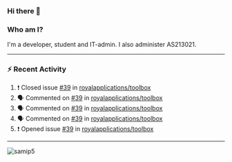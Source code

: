 ### Hi there 👋

### Who am I?
I'm a developer, student and IT-admin. I also administer AS213021.

---
### :zap: Recent Activity
<!--START_SECTION:activity-->
1. ❗️ Closed issue [#39](https://github.com/royalapplications/toolbox/issues/39) in [royalapplications/toolbox](https://github.com/royalapplications/toolbox)
2. 🗣 Commented on [#39](https://github.com/royalapplications/toolbox/issues/39) in [royalapplications/toolbox](https://github.com/royalapplications/toolbox)
3. 🗣 Commented on [#39](https://github.com/royalapplications/toolbox/issues/39) in [royalapplications/toolbox](https://github.com/royalapplications/toolbox)
4. 🗣 Commented on [#39](https://github.com/royalapplications/toolbox/issues/39) in [royalapplications/toolbox](https://github.com/royalapplications/toolbox)
5. ❗️ Opened issue [#39](https://github.com/royalapplications/toolbox/issues/39) in [royalapplications/toolbox](https://github.com/royalapplications/toolbox)
<!--END_SECTION:activity-->
---

<img align="center" src="https://github-readme-stats.vercel.app/api?username=samip5&show_icons=true" alt="samip5" />
